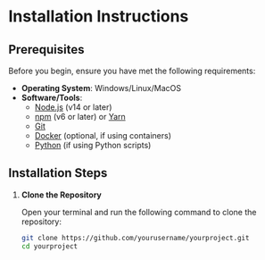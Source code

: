 # Installation Instructions

## Prerequisites

Before you begin, ensure you have met the following requirements:

- **Operating System**: Windows/Linux/MacOS
- **Software/Tools**:
  - [Node.js](https://nodejs.org/) (v14 or later)
  - [npm](https://www.npmjs.com/) (v6 or later) or [Yarn](https://yarnpkg.com/)
  - [Git](https://git-scm.com/)
  - [Docker](https://www.docker.com/) (optional, if using containers)
  - [Python](https://www.python.org/) (if using Python scripts)

## Installation Steps

1. **Clone the Repository**

   Open your terminal and run the following command to clone the repository:

   ```bash
   git clone https://github.com/yourusername/yourproject.git
   cd yourproject

